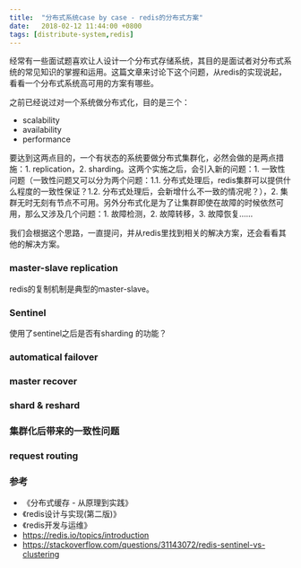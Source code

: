 ```yaml
---
title:  "分布式系统case by case - redis的分布式方案"
date:   2018-02-12 11:44:00 +0800
tags: [distribute-system,redis]
---
```


经常有一些面试题喜欢让人设计一个分布式存储系统，其目的是面试者对分布式系统的常见知识的掌握和运用。这篇文章来讨论下这个问题，从redis的实现说起，看看一个分布式系统高可用的方案有哪些。

之前已经说过对一个系统做分布式化，目的是三个：

- scalability
- availability
- performance

要达到这两点目的，一个有状态的系统要做分布式集群化，必然会做的是两点措施：1. replication，2. sharding。这两个实施之后，会引入新的问题：1. 一致性问题（一致性问题又可以分为两个问题：1.1. 分布式处理后，redis集群可以提供什么程度的一致性保证？1.2. 分布式处理后，会新增什么不一致的情况呢？），2. 集群无时无刻有节点不可用。另外分布式化是为了让集群即使在故障的时候依然可用，那么又涉及几个问题：1. 故障检测，2. 故障转移，3. 故障恢复……

我们会根据这个思路，一直提问，并从redis里找到相关的解决方案，还会看看其他的解决方案。

### master-slave replication

redis的复制机制是典型的master-slave。

### Sentinel

使用了sentinel之后是否有sharding 的功能？

### automatical failover

### master recover

### shard & reshard

### 集群化后带来的一致性问题

### request routing




### 参考

- 《分布式缓存 - 从原理到实践》
- 《redis设计与实现(第二版)》
- 《redis开发与运维》
- https://redis.io/topics/introduction
- https://stackoverflow.com/questions/31143072/redis-sentinel-vs-clustering
